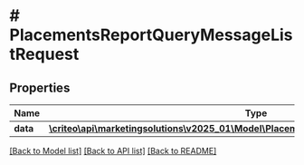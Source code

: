 # # PlacementsReportQueryMessageListRequest

## Properties

Name | Type | Description | Notes
------------ | ------------- | ------------- | -------------
**data** | [**\criteo\api\marketingsolutions\v2025_01\Model\PlacementsReportQueryMessageResource[]**](PlacementsReportQueryMessageResource.md) |  | [optional]

[[Back to Model list]](../../README.md#models) [[Back to API list]](../../README.md#endpoints) [[Back to README]](../../README.md)

